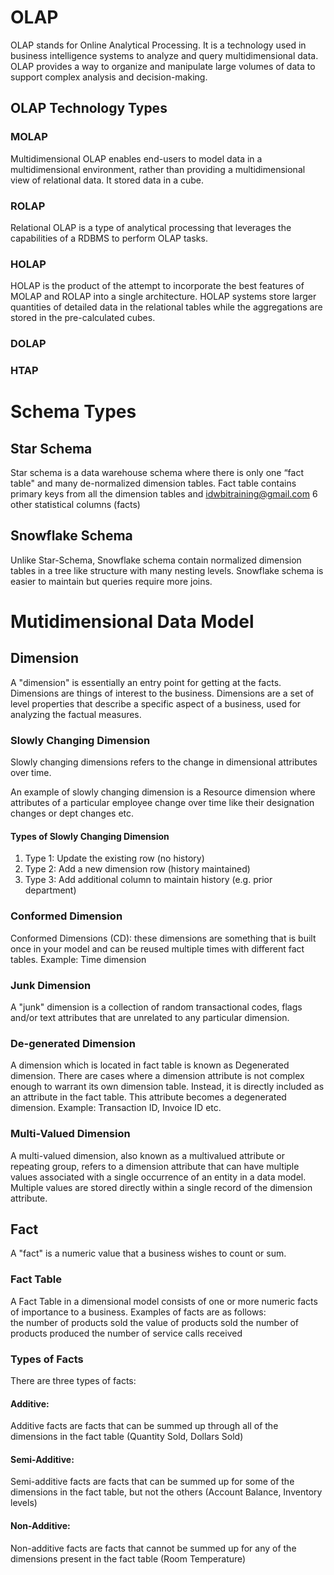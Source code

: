 # OLAP
OLAP stands for Online Analytical Processing. It is a technology used in business intelligence systems to analyze and query multidimensional data. OLAP provides a way to organize and manipulate large volumes of data to support complex analysis and decision-making.

## OLAP Technology Types
### MOLAP
Multidimensional OLAP enables end-users to model data in a multidimensional environment, rather than providing a multidimensional view of relational data. It stored data in a cube.

### ROLAP
Relational OLAP is a type of analytical processing that leverages the capabilities of a RDBMS to perform OLAP tasks.

### HOLAP
HOLAP is the product of the attempt to incorporate the best features of MOLAP and ROLAP into a single architecture.
HOLAP systems store larger quantities of detailed data in the relational tables while the aggregations are stored in the pre-calculated cubes.

### DOLAP

### HTAP

# Schema Types
## Star Schema
Star schema is a data warehouse schema where there is only one “fact table" and many de-normalized dimension tables. Fact table contains primary keys from all the dimension tables and idwbitraining@gmail.com 6 other statistical columns (facts)

## Snowflake Schema
Unlike Star-Schema, Snowflake schema contain normalized dimension tables in a tree like structure with many nesting levels. Snowflake schema is easier to maintain but queries require more joins.

# Mutidimensional Data Model

## Dimension
A "dimension" is essentially an entry point for getting at the facts. Dimensions are things of interest to the business. Dimensions are a set of level properties that describe a specific aspect of a business, used for analyzing the factual measures.

### Slowly Changing Dimension
Slowly changing dimensions refers to the change in dimensional attributes over time. 

An example of slowly changing dimension is a Resource dimension where attributes of a particular employee change over time like their designation changes or dept changes etc.

#### Types of Slowly Changing Dimension

 1. Type 1:  Update the existing row (no history)
 2. Type 2:  Add a new dimension row (history maintained)
 3. Type 3: Add additional column to maintain history (e.g. prior department)

### Conformed Dimension
Conformed Dimensions (CD): these dimensions are something that is built once in your model and can be reused multiple times with different fact tables. Example: Time dimension

### Junk Dimension
A "junk" dimension is a collection of random transactional codes, flags and/or text attributes that are unrelated to any particular dimension.

### De-generated Dimension
A dimension which is located in fact table is known as Degenerated dimension. There are cases where a dimension attribute is not complex enough to warrant its own dimension table. Instead, it is directly included as an attribute in the fact table. This attribute becomes a degenerated dimension. Example: Transaction ID, Invoice ID etc.

### Multi-Valued Dimension
A multi-valued dimension, also known as a multivalued attribute or repeating group, refers to a dimension attribute that can have multiple values associated with a single occurrence of an entity in a data model. Multiple values are stored directly within a single record of the dimension attribute.

## Fact
A "fact" is a numeric value that a business wishes to count or sum. 

### Fact Table 
A Fact Table in a dimensional model consists of one or more numeric facts of importance to a business. Examples of facts are as follows:  
the number of products sold 
the value of products sold
the number of products produced 
the number of service calls received

### Types of Facts
There are three types of facts: 

#### Additive: 
Additive facts are facts that can be summed up through all of the dimensions in the fact table (Quantity Sold, Dollars Sold) 

#### Semi-Additive: 
Semi-additive facts are facts that can be summed up for some of the dimensions in the fact table, but not the others (Account Balance, Inventory levels) 

#### Non-Additive: 
Non-additive facts are facts that cannot be summed up for any of the dimensions present in the fact table (Room Temperature)




<!--stackedit_data:
eyJoaXN0b3J5IjpbLTEyMzc3ODQ0MTIsMTQ2NzYxMDEyNCw1MD
U1MzcyNDAsMzY4MjU5ODMsMTc5MTU2MjUwNiwtMjA4ODc0NjYx
Ml19
-->